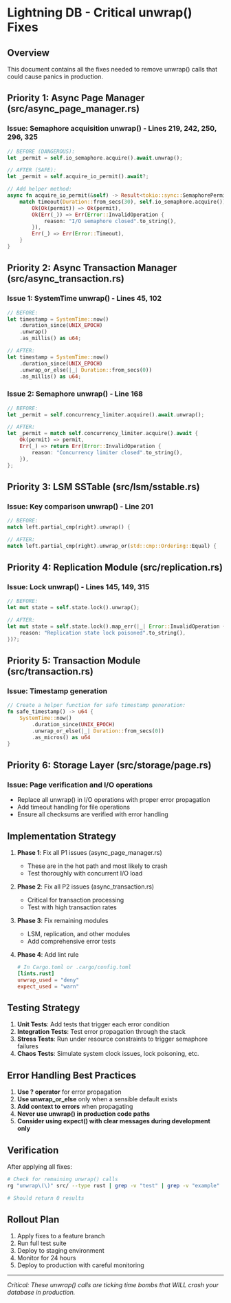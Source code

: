 # Lightning DB - Critical unwrap() Fixes

## Overview
This document contains all the fixes needed to remove unwrap() calls that could cause panics in production.

## Priority 1: Async Page Manager (src/async_page_manager.rs)

### Issue: Semaphore acquisition unwrap() - Lines 219, 242, 250, 296, 325
```rust
// BEFORE (DANGEROUS):
let _permit = self.io_semaphore.acquire().await.unwrap();

// AFTER (SAFE):
let _permit = self.acquire_io_permit().await?;

// Add helper method:
async fn acquire_io_permit(&self) -> Result<tokio::sync::SemaphorePermit<'_>> {
    match timeout(Duration::from_secs(30), self.io_semaphore.acquire()).await {
        Ok(Ok(permit)) => Ok(permit),
        Ok(Err(_)) => Err(Error::InvalidOperation {
            reason: "I/O semaphore closed".to_string(),
        }),
        Err(_) => Err(Error::Timeout),
    }
}
```

## Priority 2: Async Transaction Manager (src/async_transaction.rs)

### Issue 1: SystemTime unwrap() - Lines 45, 102
```rust
// BEFORE:
let timestamp = SystemTime::now()
    .duration_since(UNIX_EPOCH)
    .unwrap()
    .as_millis() as u64;

// AFTER:
let timestamp = SystemTime::now()
    .duration_since(UNIX_EPOCH)
    .unwrap_or_else(|_| Duration::from_secs(0))
    .as_millis() as u64;
```

### Issue 2: Semaphore unwrap() - Line 168
```rust
// BEFORE:
let _permit = self.concurrency_limiter.acquire().await.unwrap();

// AFTER:
let _permit = match self.concurrency_limiter.acquire().await {
    Ok(permit) => permit,
    Err(_) => return Err(Error::InvalidOperation {
        reason: "Concurrency limiter closed".to_string(),
    }),
};
```

## Priority 3: LSM SSTable (src/lsm/sstable.rs)

### Issue: Key comparison unwrap() - Line 201
```rust
// BEFORE:
match left.partial_cmp(right).unwrap() {

// AFTER:
match left.partial_cmp(right).unwrap_or(std::cmp::Ordering::Equal) {
```

## Priority 4: Replication Module (src/replication.rs)

### Issue: Lock unwrap() - Lines 145, 149, 315
```rust
// BEFORE:
let mut state = self.state.lock().unwrap();

// AFTER:
let mut state = self.state.lock().map_err(|_| Error::InvalidOperation {
    reason: "Replication state lock poisoned".to_string(),
})?;
```

## Priority 5: Transaction Module (src/transaction.rs)

### Issue: Timestamp generation
```rust
// Create a helper function for safe timestamp generation:
fn safe_timestamp() -> u64 {
    SystemTime::now()
        .duration_since(UNIX_EPOCH)
        .unwrap_or_else(|_| Duration::from_secs(0))
        .as_micros() as u64
}
```

## Priority 6: Storage Layer (src/storage/page.rs)

### Issue: Page verification and I/O operations
- Replace all unwrap() in I/O operations with proper error propagation
- Add timeout handling for file operations
- Ensure all checksums are verified with error handling

## Implementation Strategy

1. **Phase 1**: Fix all P1 issues (async_page_manager.rs)
   - These are in the hot path and most likely to crash
   - Test thoroughly with concurrent I/O load

2. **Phase 2**: Fix all P2 issues (async_transaction.rs)
   - Critical for transaction processing
   - Test with high transaction rates

3. **Phase 3**: Fix remaining modules
   - LSM, replication, and other modules
   - Add comprehensive error tests

4. **Phase 4**: Add lint rule
   ```toml
   # In Cargo.toml or .cargo/config.toml
   [lints.rust]
   unwrap_used = "deny"
   expect_used = "warn"
   ```

## Testing Strategy

1. **Unit Tests**: Add tests that trigger each error condition
2. **Integration Tests**: Test error propagation through the stack
3. **Stress Tests**: Run under resource constraints to trigger semaphore failures
4. **Chaos Tests**: Simulate system clock issues, lock poisoning, etc.

## Error Handling Best Practices

1. **Use ? operator** for error propagation
2. **Use unwrap_or_else** only when a sensible default exists
3. **Add context to errors** when propagating
4. **Never use unwrap() in production code paths**
5. **Consider using expect() with clear messages during development only**

## Verification

After applying all fixes:
```bash
# Check for remaining unwrap() calls
rg "unwrap\(\)" src/ --type rust | grep -v "test" | grep -v "example"

# Should return 0 results
```

## Rollout Plan

1. Apply fixes to a feature branch
2. Run full test suite
3. Deploy to staging environment
4. Monitor for 24 hours
5. Deploy to production with careful monitoring

---
*Critical: These unwrap() calls are ticking time bombs that WILL crash your database in production.*